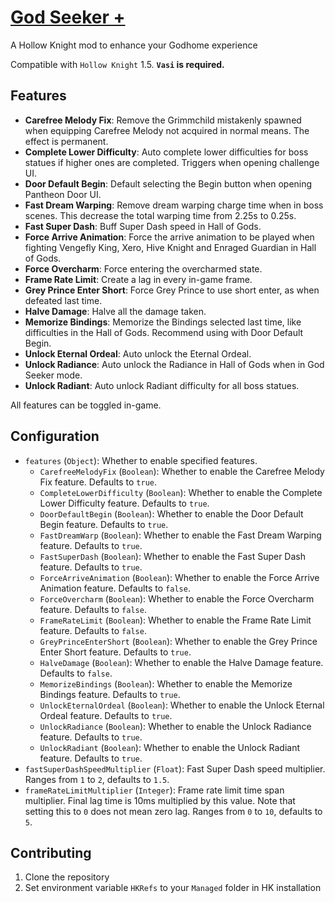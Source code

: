 # [God Seeker +](https://github.com/Clazex/HollowKnight.GodSeekerPlus)

A Hollow Knight mod to enhance your Godhome experience

Compatible with `Hollow Knight` 1.5.
**`Vasi` is required.**

## Features

- **Carefree Melody Fix**: Remove the Grimmchild mistakenly spawned when equipping Carefree Melody not acquired in normal means. The effect is permanent.
- **Complete Lower Difficulty**: Auto complete lower difficulties for boss statues if higher ones are completed. Triggers when opening challenge UI.
- **Door Default Begin**: Default selecting the Begin button when opening Pantheon Door UI.
- **Fast Dream Warping**: Remove dream warping charge time when in boss scenes. This decrease the total warping time from 2.25s to 0.25s.
- **Fast Super Dash**: Buff Super Dash speed in Hall of Gods.
- **Force Arrive Animation**: Force the arrive animation to be played when fighting Vengefly King, Xero, Hive Knight and Enraged Guardian in Hall of Gods.
- **Force Overcharm**: Force entering the overcharmed state.
- **Frame Rate Limit**: Create a lag in every in-game frame.
- **Grey Prince Enter Short**: Force Grey Prince to use short enter, as when defeated last time.
- **Halve Damage**: Halve all the damage taken.
- **Memorize Bindings**: Memorize the Bindings selected last time, like difficulties in the Hall of Gods. Recommend using with Door Default Begin.
- **Unlock Eternal Ordeal**: Auto unlock the Eternal Ordeal.
- **Unlock Radiance**: Auto unlock the Radiance in Hall of Gods when in God Seeker mode.
- **Unlock Radiant**: Auto unlock Radiant difficulty for all boss statues.

All features can be toggled in-game.

## Configuration

- `features` (`Object`): Whether to enable specified features.
  + `CarefreeMelodyFix` (`Boolean`): Whether to enable the Carefree Melody Fix feature. Defaults to `true`.
  + `CompleteLowerDifficulty` (`Boolean`): Whether to enable the Complete Lower Difficulty feature. Defaults to `true`.
  + `DoorDefaultBegin` (`Boolean`): Whether to enable the Door Default Begin feature. Defaults to `true`.
  + `FastDreamWarp` (`Boolean`): Whether to enable the Fast Dream Warping feature. Defaults to `true`.
  + `FastSuperDash` (`Boolean`): Whether to enable the Fast Super Dash feature. Defaults to `true`.
  + `ForceArriveAnimation` (`Boolean`): Whether to enable the Force Arrive Animation feature. Defaults to `false`.
  + `ForceOvercharm` (`Boolean`): Whether to enable the Force Overcharm feature. Defaults to `false`.
  + `FrameRateLimit` (`Boolean`): Whether to enable the Frame Rate Limit feature. Defaults to `false`.
  + `GreyPrinceEnterShort` (`Boolean`): Whether to enable the Grey Prince Enter Short feature. Defaults to `true`.
  + `HalveDamage` (`Boolean`): Whether to enable the Halve Damage feature. Defaults to `false`.
  + `MemorizeBindings` (`Boolean`): Whether to enable the Memorize Bindings feature. Defaults to `true`.
  + `UnlockEternalOrdeal` (`Boolean`): Whether to enable the Unlock Eternal Ordeal feature. Defaults to `true`.
  + `UnlockRadiance` (`Boolean`): Whether to enable the Unlock Radiance feature. Defaults to `true`.
  + `UnlockRadiant` (`Boolean`): Whether to enable the Unlock Radiant feature. Defaults to `true`.
- `fastSuperDashSpeedMultiplier` (`Float`): Fast Super Dash speed multiplier. Ranges from `1` to `2`, defaults to `1.5`.
- `frameRateLimitMultiplier` (`Integer`): Frame rate limit time span multiplier. Final lag time is 10ms multiplied by this value. Note that setting this to `0` does not mean zero lag. Ranges from `0` to `10`, defaults to `5`.

## Contributing

1. Clone the repository
2. Set environment variable `HKRefs` to your `Managed` folder in HK installation
